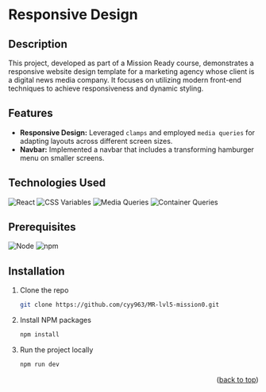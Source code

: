 # Responsive Design

## Description

This project, developed as part of a Mission Ready course, demonstrates a responsive website design template for a marketing agency whose client is a digital news media company. It focuses on utilizing modern front-end techniques to achieve responsiveness and dynamic styling.


## Features

- **Responsive Design:** Leveraged `clamps` and employed `media queries` for adapting layouts across different screen sizes.
- **Navbar:** Implemented a navbar that includes a transforming hamburger menu on smaller screens.

## Technologies Used

![React](https://img.shields.io/badge/React-17.0.2-blue?logo=react)
![CSS Variables](https://img.shields.io/badge/CSS_Variables-Utilized-purple)
![Media Queries](https://img.shields.io/badge/Media_Queries-Implemented-green)
![Container Queries](https://img.shields.io/badge/Container_Queries-Used-yellow)

## Prerequisites

![Node](https://img.shields.io/badge/Node.js-16.0.0-green)
![npm](https://img.shields.io/badge/npm-8.0.0-red)

## Installation

1. Clone the repo
   ```sh
   git clone https://github.com/cyy963/MR-lvl5-mission0.git
   ```
2. Install NPM packages
   ```sh
   npm install
   ```
3. Run the project locally
   ```sh
   npm run dev
   ```

<p align="right">(<a href="#readme-top">back to top</a>)</p>

<!-- MARKDOWN LINKS & IMAGES -->
<!-- https://www.markdownguide.org/basic-syntax/#reference-style-links -->
[contributors-shield]: https://img.shields.io/github/contributors/github_username/repo_name.svg?style=for-the-badge
[contributors-url]: https://github.com/cyy963/MR-lvl5-mission0/graphs/contributors
[forks-shield]: https://img.shields.io/github/forks/github_username/repo_name.svg?style=for-the-badge
[forks-url]: https://github.com/cyy963/MR-lvl5-mission0/network/members
[stars-shield]: https://img.shields.io/github/stars/github_username/repo_name.svg?style=for-the-badge
[stars-url]: https://github.com/cyy963/MR-lvl5-mission0/stargazers
[issues-shield]: https://img.shields.io/github/issues/github_username/repo_name.svg?style=for-the-badge
[issues-url]: https://github.com/cyy963/MR-lvl5-mission0/issues
[license-shield]: https://img.shields.io/github/license/github_username/repo_name.svg?style=for-the-badge
[license-url]: https://github.com/cyy963/MR-lvl5-mission0/blob/master/LICENSE.txt
[linkedin-shield]: https://img.shields.io/badge/-LinkedIn-black.svg?style=for-the-badge&logo=linkedin&colorB=555
[linkedin-url]: https://linkedin.com/in/linkedin_username
[product-screenshot]: images/screenshot.png
[Next.js]: https://img.shields.io/badge/next.js-000000?style=for-the-badge&logo=nextdotjs&logoColor=white
[Next-url]: https://nextjs.org/
[React.js]: https://img.shields.io/badge/React-20232A?style=for-the-badge&logo=react&logoColor=61DAFB
[React-url]: https://reactjs.org/
[Vue.js]: https://img.shields.io/badge/Vue.js-35495E?style=for-the-badge&logo=vuedotjs&logoColor=4FC08D
[Vue-url]: https://vuejs.org/
[Angular.io]: https://img.shields.io/badge/Angular-DD0031?style=for-the-badge&logo=angular&logoColor=white
[Angular-url]: https://angular.io/
[Svelte.dev]: https://img.shields.io/badge/Svelte-4A4A55?style=for-the-badge&logo=svelte&logoColor=FF3E00
[Svelte-url]: https://svelte.dev/
[Laravel.com]: https://img.shields.io/badge/Laravel-FF2D20?style=for-the-badge&logo=laravel&logoColor=white
[Laravel-url]: https://laravel.com
[Bootstrap.com]: https://img.shields.io/badge/Bootstrap-563D7C?style=for-the-badge&logo=bootstrap&logoColor=white
[Bootstrap-url]: https://getbootstrap.com
[JQuery.com]: https://img.shields.io/badge/jQuery-0769AD?style=for-the-badge&logo=jquery&logoColor=white
[JQuery-url]: https://jquery.com 
